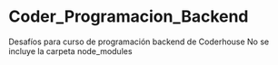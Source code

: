 # Coder_Programacion_Backend
Desafíos para curso de programación backend de Coderhouse
No se incluye la carpeta node_modules
